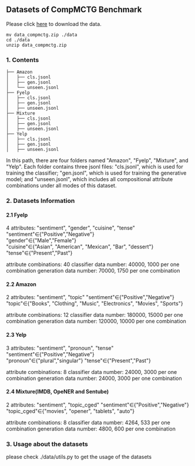 ## Datasets of CompMCTG Benchmark

Please click [here](https://drive.google.com/file/d/1qUI7u2F9gYweinAtz3bGB7B7hpkSAOby/view?usp=sharing) to download the data.

```shell
mv data_compmctg.zip ./data
cd ./data
unzip data_compmctg.zip
```

### 1. Contents

```
├── Amazon
│   ├── cls.jsonl
│   ├── gen.jsonl
│   └── unseen.jsonl
├── Fyelp
│   ├── cls.jsonl
│   ├── gen.jsonl
│   ├── unseen.jsonl
├── Mixture
│   ├── cls.jsonl
│   ├── gen.jsonl
│   ├── unseen.jsonl
├── Yelp
│   ├── cls.jsonl
│   ├── gen.jsonl
│   ├── unseen.jsonl
```

In this path, there are four folders named "Amazon", "Fyelp", "Mixture", and "Yelp". Each folder contains three jsonl files: "cls.jsonl", which is used for training the classifier; "gen.jsonl", which is used for training the generative model; and "unseen.jsonl", which includes all compositional attribute combinations under all modes of this dataset.

### 2. Datasets Information

#### 2.1 Fyelp
4 attributes: "sentiment", "gender", "cuisine", "tense"  
		"sentiment"$\in${"Positive","Negative"}  
		"gender"$\in${"Male","Female"}  
		"cuisine"$\in${"Asian", "American", "Mexican", "Bar", "dessert"}  
		"tense"$\in${"Present","Past"}  

attribute combinations: 40
		classifier data number: 40000, 1000 per one combination
		generation data number: 70000, 1750 per one combination

#### 2.2 Amazon

2 attributes: "sentiment", "topic" 
		"sentiment"$\in${"Positive","Negative"}  
		"topic"$\in${"Books", "Clothing", "Music", "Electronics", "Movies", "Sports"}

attribute combinations: 12
		classifier data number: 180000, 15000 per one combination
		generation data number: 120000, 10000 per one combination

#### 2.3 Yelp
3 attributes: "sentiment", "pronoun", "tense" 
		"sentiment"$\in${"Positive","Negative"}  
		"pronoun"$\in${"plural","singular"}
		"tense"$\in${"Present","Past"}

attribute combinations: 8
		classifier data number: 24000, 3000 per one combination
		generation data number: 24000, 3000 per one combination

#### 2.4 Mixture(IMDB, OpeNER and Sentube)
2 attributes: "sentiment", "topic_cged" 
		"sentiment"$\in${"Positive","Negative"}  
		"topic_cged"$\in${"movies", "opener", "tablets", "auto"}

attribute combinations: 8
		classifier data number: 4264, 533 per one combination
		generation data number: 4800, 600 per one combination

### 3. Usage about the datasets

please check ./data/utils.py to get the usage of the datasets
